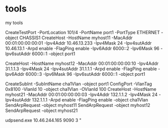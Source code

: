 # tools
my tools

CreateTestPort -PortLocation 101/4 -PortName port1 -PortType ETHERNET -object CHASSIS1
CreateHost -HostName myhost11 -MacAddr 00:01:00:00:00:01 -Ipv4Addr 10.46.13.233 -Ipv4Mask 24 -Ipv4sutAddr 10.46.13.1 -Arpd enable -FlagPing enable -Ipv6Addr 6000::2 -Ipv6Mask 96 -Ipv6sutAddr 6000::1 -object port1

CreateHost -HostName myhost12 -MacAddr 00:01:00:00:00:10 -Ipv4Addr 31.1.1.3 -Ipv4Mask 24 -Ipv4sutAddr 31.1.1.1 -Arpd enable -FlagPing enable -Ipv6Addr 6000::3 -Ipv6Mask 96 -Ipv6sutAddr 6000::1 -object port1


CreateSubInt -SubIntName cha1Vlan -object port1
ConfigPort -VlanTag 0x8100 -VlanId 10 -object cha1Vlan -OVlanId 100
CreateHost -HostName myhost21 -MacAddr 00:01:00:00:00:03 -Ipv4Addr 132.1.1.2 -Ipv4Mask 24 -Ipv4sutAddr 132.1.1.1 -Arpd enable -FlagPing enable -object cha1Vlan
SendArpRequest -object myhost11
SendArpRequest -object myhost12
SendArpRequest -object myhost21



udpsend.exe 10.46.244.165 9090 3 "